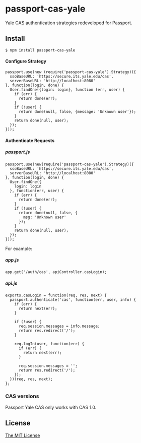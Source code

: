 # passport-cas-yale

Yale CAS authentication strategies redeveloped for Passport.


## Install

    $ npm install passport-cas-yale

#### Configure Strategy
    passport.use(new (require('passport-cas-yale').Strategy)({
      ssoBaseURL: 'https://secure.its.yale.edu/cas',
      serverBaseURL: 'http://localhost:8080'
    }, function(login, done) {
      User.findOne({login: login}, function (err, user) {
        if (err) {
          return done(err);
        }
        if (!user) {
          return done(null, false, {message: 'Unknown user'});
        }
        return done(null, user);
      });
    }));

#### Authenticate Requests

##### passport.js
    passport.use(new(require('passport-cas-yale').Strategy)({
      ssoBaseURL: 'https://secure.its.yale.edu/cas',
      serverBaseURL: 'http://localhost:8080'
    }, function(login, done) {
      User.findOne({
        login: login
      }, function(err, user) {
        if (err) {
          return done(err);
        }
        if (!user) {
          return done(null, false, {
            msg: 'Unknown user'
          });
        }
        return done(null, user);
      });
    }));

For example:

##### app.js
    app.get('/auth/cas', apiController.casLogin);

##### api.js
    exports.casLogin = function(req, res, next) {
      passport.authenticate('cas', function(err, user, info) {
        if (err) {
          return next(err);
        }

        if (!user) {
          req.session.messages = info.message;
          return res.redirect('/');
        }

        req.logIn(user, function(err) {
          if (err) {
            return next(err);
          }

          req.session.messages = '';
          return res.redirect('/');
        });
      })(req, res, next);
    };

### CAS versions

Passport Yale CAS only works with CAS 1.0.

## License

[The MIT License](http://opensource.org/licenses/MIT)
